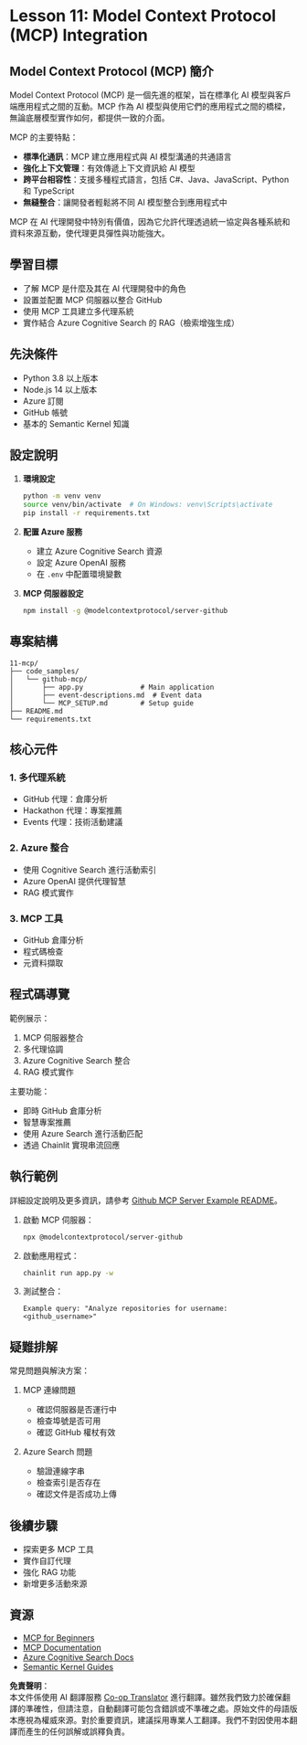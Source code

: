 <!--
CO_OP_TRANSLATOR_METADATA:
{
  "original_hash": "bbce3572338711aeab758506379ab716",
  "translation_date": "2025-07-12T13:45:29+00:00",
  "source_file": "11-mcp/README.md",
  "language_code": "tw"
}
-->
# Lesson 11: Model Context Protocol (MCP) Integration

## Model Context Protocol (MCP) 簡介

Model Context Protocol (MCP) 是一個先進的框架，旨在標準化 AI 模型與客戶端應用程式之間的互動。MCP 作為 AI 模型與使用它們的應用程式之間的橋樑，無論底層模型實作如何，都提供一致的介面。

MCP 的主要特點：

- **標準化通訊**：MCP 建立應用程式與 AI 模型溝通的共通語言
- **強化上下文管理**：有效傳遞上下文資訊給 AI 模型
- **跨平台相容性**：支援多種程式語言，包括 C#、Java、JavaScript、Python 和 TypeScript
- **無縫整合**：讓開發者輕鬆將不同 AI 模型整合到應用程式中

MCP 在 AI 代理開發中特別有價值，因為它允許代理透過統一協定與各種系統和資料來源互動，使代理更具彈性與功能強大。

## 學習目標
- 了解 MCP 是什麼及其在 AI 代理開發中的角色
- 設置並配置 MCP 伺服器以整合 GitHub
- 使用 MCP 工具建立多代理系統
- 實作結合 Azure Cognitive Search 的 RAG（檢索增強生成）

## 先決條件
- Python 3.8 以上版本
- Node.js 14 以上版本
- Azure 訂閱
- GitHub 帳號
- 基本的 Semantic Kernel 知識

## 設定說明

1. **環境設定**
   ```bash
   python -m venv venv
   source venv/bin/activate  # On Windows: venv\Scripts\activate
   pip install -r requirements.txt
   ```

2. **配置 Azure 服務**
   - 建立 Azure Cognitive Search 資源
   - 設定 Azure OpenAI 服務
   - 在 `.env` 中配置環境變數

3. **MCP 伺服器設定**
   ```bash
   npm install -g @modelcontextprotocol/server-github
   ```

## 專案結構

```
11-mcp/
├── code_samples/
│   └── github-mcp/
│       ├── app.py              # Main application
│       ├── event-descriptions.md  # Event data
│       └── MCP_SETUP.md        # Setup guide
├── README.md
└── requirements.txt
```

## 核心元件

### 1. 多代理系統
- GitHub 代理：倉庫分析
- Hackathon 代理：專案推薦
- Events 代理：技術活動建議

### 2. Azure 整合
- 使用 Cognitive Search 進行活動索引
- Azure OpenAI 提供代理智慧
- RAG 模式實作

### 3. MCP 工具
- GitHub 倉庫分析
- 程式碼檢查
- 元資料擷取

## 程式碼導覽

範例展示：
1. MCP 伺服器整合
2. 多代理協調
3. Azure Cognitive Search 整合
4. RAG 模式實作

主要功能：
- 即時 GitHub 倉庫分析
- 智慧專案推薦
- 使用 Azure Search 進行活動匹配
- 透過 Chainlit 實現串流回應

## 執行範例

詳細設定說明及更多資訊，請參考 [Github MCP Server Example README](./code_samples/github-mcp/README.md)。

1. 啟動 MCP 伺服器：
   ```bash
   npx @modelcontextprotocol/server-github
   ```

2. 啟動應用程式：
   ```bash
   chainlit run app.py -w
   ```

3. 測試整合：
   ```
   Example query: "Analyze repositories for username: <github_username>"
   ```

## 疑難排解

常見問題與解決方案：
1. MCP 連線問題
   - 確認伺服器是否運行中
   - 檢查埠號是否可用
   - 確認 GitHub 權杖有效

2. Azure Search 問題
   - 驗證連線字串
   - 檢查索引是否存在
   - 確認文件是否成功上傳

## 後續步驟
- 探索更多 MCP 工具
- 實作自訂代理
- 強化 RAG 功能
- 新增更多活動來源

## 資源
- [MCP for Beginners](https://aka.ms/mcp-for-beginners)  
- [MCP Documentation](https://github.com/microsoft/semantic-kernel/tree/main/python/semantic-kernel/semantic_kernel/connectors/mcp)
- [Azure Cognitive Search Docs](https://learn.microsoft.com/azure/search/)
- [Semantic Kernel Guides](https://learn.microsoft.com/semantic-kernel/)

**免責聲明**：  
本文件係使用 AI 翻譯服務 [Co-op Translator](https://github.com/Azure/co-op-translator) 進行翻譯。雖然我們致力於確保翻譯的準確性，但請注意，自動翻譯可能包含錯誤或不準確之處。原始文件的母語版本應視為權威來源。對於重要資訊，建議採用專業人工翻譯。我們不對因使用本翻譯而產生的任何誤解或誤釋負責。